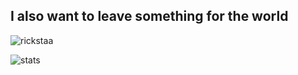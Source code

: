 
## I also want to leave something for the world 

![rickstaa](https://github-readme-stats-git-masterrstaa-rickstaa.vercel.app/api?username=erqiu-sj&theme=dark)

![stats](https://github-readme-stats.vercel.app/api/top-langs/?username=erqiu-sj&theme=dark)


<!--
**erqiu-sj/erqiu-sj** is a ✨ _special_ ✨ repository because its `README.md` (this file) appears on your GitHub profile.

Here are some ideas to get you started:

- 🔭 I’m currently working on ...
- 🌱 I’m currently learning ...
- 👯 I’m looking to collaborate on ...
- 🤔 I’m looking for help with ...
- 💬 Ask me about ...
- 📫 QQ:1695415918
📧 Email:1695415918@qq.com
- 😄 Pronouns: ...
- ⚡ Fun fact: ...
-->
